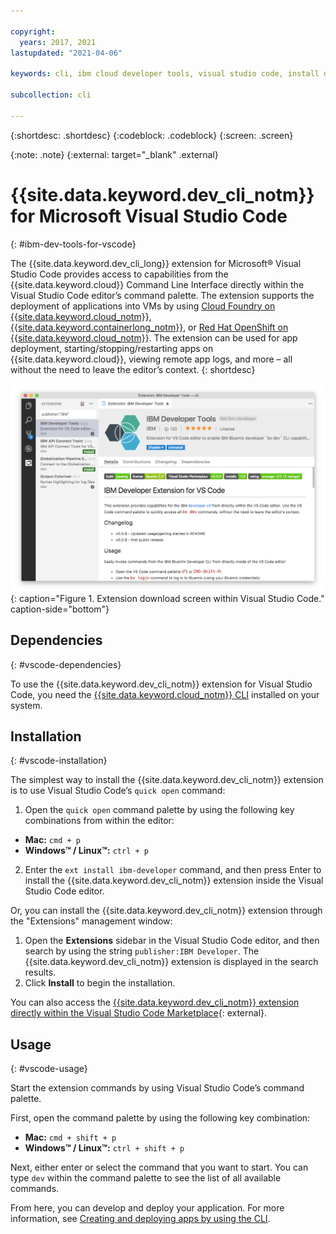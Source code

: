```yaml
---

copyright:
  years: 2017, 2021
lastupdated: "2021-04-06"

keywords: cli, ibm cloud developer tools, visual studio code, install developer tools, developer extension, vscode cli, vscode plugin, cloud foundry vscode

subcollection: cli

---
```


{:shortdesc: .shortdesc}
{:codeblock: .codeblock}
{:screen: .screen}

{:note: .note}
{:external: target="_blank" .external}

# {{site.data.keyword.dev_cli_notm}} for Microsoft Visual Studio Code
{: #ibm-dev-tools-for-vscode}

The {{site.data.keyword.dev_cli_long}} extension for Microsoft&reg; Visual Studio Code provides access to capabilities from the {{site.data.keyword.cloud}} Command Line Interface directly within the Visual Studio Code editor’s command palette. The extension supports the deployment of applications into VMs by using [Cloud Foundry on {{site.data.keyword.cloud_notm}}](/docs/cloud-foundry-public?topic=cloud-foundry-public-getting-started), [{{site.data.keyword.containerlong_notm}}](/docs/containers?topic=containers-getting-started), or [Red Hat OpenShift on {{site.data.keyword.cloud_notm}}](/docs/openshift?topic=openshift-getting-started). The extension can be used for app deployment, starting/stopping/restarting apps on {{site.data.keyword.cloud}}, viewing remote app logs, and more – all without the need to leave the editor’s context.
{: shortdesc}

![Screen capture of the {{site.data.keyword.dev_cli_notm}} extension download screen.](../images/vscode.png "Extension download screen within Visual Studio Code"){: caption="Figure 1. Extension download screen within Visual Studio Code." caption-side="bottom"}

## Dependencies
{: #vscode-dependencies}

To use the {{site.data.keyword.dev_cli_notm}} extension for Visual Studio Code, you need the [{{site.data.keyword.cloud_notm}} CLI](/docs/cli?topic=cli-getting-started) installed on your system.

## Installation
{: #vscode-installation}

The simplest way to install the {{site.data.keyword.dev_cli_notm}} extension is to use Visual Studio Code’s `quick open` command:

1. Open the `quick open` command palette by using the following key combinations from within the editor:

  * **Mac:** `cmd + p`
  * **Windows&trade; / Linux&trade;:** `ctrl + p`

2. Enter the `ext install ibm-developer` command, and then press Enter to install the {{site.data.keyword.dev_cli_notm}} extension inside the Visual Studio Code editor.

Or, you can install the {{site.data.keyword.dev_cli_notm}} extension through the "Extensions" management window:

1. Open the **Extensions** sidebar in the Visual Studio Code editor, and then search by using the string `publisher:IBM Developer`. The {{site.data.keyword.dev_cli_notm}} extension is displayed in the search results.  
2. Click **Install** to begin the installation.

You can also access the [{{site.data.keyword.dev_cli_notm}} extension directly within the Visual Studio Code Marketplace](https://marketplace.visualstudio.com/items?itemName=IBM.ibm-developer){: external}.

## Usage
{: #vscode-usage}

Start the extension commands by using Visual Studio Code’s command palette.

First, open the command palette by using the following key combination:

* **Mac:** `cmd + shift + p`
* **Windows&trade; / Linux&trade;:** `ctrl + shift + p`

Next, either enter or select the command that you want to start. You can type `dev` within the command palette to see the list of all available commands.

From here, you can develop and deploy your application. For more information, see [Creating and deploying apps by using the CLI](/docs/apps?topic=apps-create-deploy-app-cli#create-deploy-app-cli).
